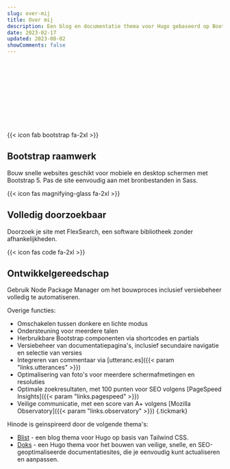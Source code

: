 ```yaml
---
slug: over-mij
title: Over mij
description: Een blog en documentatie thema voor Hugo gebaseerd op Bootstrap 5.
date: 2023-02-17
updated: 2023-08-02
showComments: false
---
```


<p class="text-center"><svg class="img-fluid w-50"><use href="/img/logo_var.svg#logo"></use></svg></p>

<section class="section section-sm mt-5">
  <div class="container-fluid">
    <div class="row justify-content-center text-center">
    <div class="row justify-content-center text-center">
      <div class="col-lg-4">
        {{< icon fab bootstrap fa-2xl >}}
        <h2 class="h4">Bootstrap raamwerk</h2>
        <p>Bouw snelle websites geschikt voor mobiele en desktop schermen met Bootstrap 5. Pas de site eenvoudig aan met bronbestanden in Sass.</p>
      </div>
      <div class="col-lg-4">
        {{< icon fas magnifying-glass fa-2xl >}}
        <h2 class="h4">Volledig doorzoekbaar</h2>
        <p>Doorzoek je site met FlexSearch, een software bibliotheek zonder afhankelijkheden.</p>
      </div>
      <div class="col-lg-4">
        {{< icon fas code fa-2xl >}}
        <h2 class="h4">Ontwikkelgereedschap</h2>
        <p>Gebruik Node Package Manager om het bouwproces inclusief versiebeheer volledig te automatiseren.</p>
      </div>
    </div>
  </div>
</section>

Overige functies:

* Omschakelen tussen donkere en lichte modus
* Ondersteuning voor meerdere talen
* Herbruikbare Bootstrap componenten via shortcodes en partials
* Versiebeheer van documentatiepagina's, inclusief secundaire navigatie en selectie van versies
* Integreren van commentaar via [utteranc.es]({{< param "links.utterances" >}})
* Optimalisering van foto's voor meerdere schermafmetingen en resoluties
* Optimale zoekresultaten, met 100 punten voor SEO volgens [PageSpeed Insights]({{< param "links.pagespeed" >}})
* Veilige communicatie, met een score van A+ volgens [Mozilla Observatory]({{< param "links.observatory" >}})
{.tickmark}

Hinode is geinspireerd door de volgende thema's:

* [Blist](https://github.com/apvarun/blist-hugo-theme) - een blog thema voor Hugo op basis van Tailwind CSS.
* [Doks](https://github.com/h-enk/doks) - een Hugo thema voor het bouwen van veilige, snelle, en SEO-geoptimaliseerde documentatiesites, die je eenvoudig kunt actualiseren en aanpassen.
